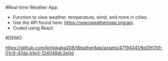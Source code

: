 #Real-time Weather App.

- Function to view weather, temperature, wind, and more in cities.
- Use the API found here: https://openweathermap.org/api.
- Coded using React.

#DEMO:

https://github.com/kiritokaka208/WeatherApp/assets/47194241/6d2917d1-01c9-47da-b1e3-124048dc2e0d
